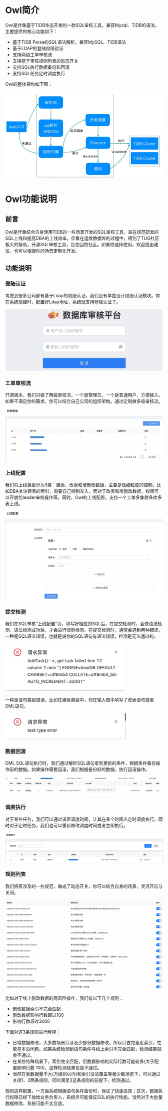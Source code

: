 # Owl简介 
Owl是伴鱼基于TiDB生态开发的一款SQL审核工具，兼容Mysql、TiDB的语法，主要提供的核心功能如下： 
* 基于TiDB Parse的SQL语法解析，兼容MySQL、TiDB语法 
* 基于LDAP的登陆权限验证 
* 支持两级工单审核流 
* 支持基于审核规则列表的动态开关 
* 支持SQL执行数据备份和回滚 
* 支持SQL任务定时调度执行 

Owl的整体架构如下图：

![Owl的整体架构图](./image/architecture.png) 

# Owl功能说明 
## 前言 

Owl是伴鱼结合自身使用TiDB的一些场景开发的SQL审核工具，旨在规范研发的SQL上线和提高DBA的上线效率。伴鱼在运维数据库的过程中，得到了TUG社区极大的帮助，开源SQL审核工具，旨在回馈社区。如果你选择使用，欢迎提出建议，也可以根据你的场景定制化开发。 

## 功能说明 
### 登陆认证 

考虑到很多公司都有基于Ldap的权限认证，我们没有单独设计权限认证模块。你在系统搭建时，配置好Ldap地址，系统就支持登陆认证了。 

![登陆](./image/login.png) 

### 工单审核流 

开源版本，我们只做了两级审核流，一个是管理员，一个是普通用户，方便接入。如果不满足你的需求，你可以结合自己公司的组织架构，通过定制做多级审核流。 

![admin](./image/admin.png) 

### 上线配置 

我们将上线类型分为3类：建表、改表和增删改数据，主要是做细粒度的控制。比如DBA关注建表的索引，需要自己控制准入，而对于改表和增删改数据，权限可以开放给leader审核操作等。同时，Owl的上线配置，支持一个工单多集群多库多表上线。 

![submit task](./image/submit_task.png) 
### 提交检测 
我们在SQL审核“上线配置”页，填写好相应的SQL后，在提交检测时，会做语法检测，语法检测成功后，才会进行规则检测。在提交检测时，通常会遇到两种错误，一种是SQL语法错误，也就是说你的SQL语句有语法错误，检测是无法通过的。

![grammar](./image/grammar.png) 

一种是语句类型错误，比如在建表类型中，你在输入框中填写了改表语句或者DML语句。

![type](./image/type.png) 

### 数据回滚 

DML SQL语句执行时，我们通过解析SQL语句拿到更新的条件，根据条件备份操作前的数据。如果操作需要回滚，我们根据备份好的数据，执行回滚操作。 

![can roll back](./image/can_roll_back.png) 

### 调度执行 

对于某些任务，我们可以通过设置调度时间，让其在某个时间点定时调度执行。同时对于定时任务，我们也可以重新修改调度时间或者立即执行。 

![cron exec](./image/cron_exec.png)

### 规则列表 

我们把表涉及的一些规范，做成了动态开关，你可以结合自身的场景，灵活开启与关闭。
 
![rules](./image/rules.png) 

比如对于线上删改数据的高风险操作，我们有以下几个规则： 
* 删改数据索引不完全匹配 
* 删改数据影响行数超过100 
* 影响行数超过3000 

下面对这3条规则进行解释： 
* 日常数据修改，大多数场景只涉及少部分数据修改，所以只要完全走索引，性能基本没问题。如果系统检测到语句条件与线上索引不完全匹配，检测结果就会不通过。 
* 在某些特殊场景下，索引完全匹配，但数据影响的实际行数可能较多(大于配置影响行数 100)，这样检测结果也是不通过。 
* 当然在表数据量不大(万级别以内)和索引没法覆盖等极少数场景下，可以通过关闭1、2两条规则，同时满足3这条规则的前提下，检测通过。 

规则这样配置，一方面系统根据语句条件备份时，保证了快速高效；其次，数据执行权限已经下放给业务负责人，系统尽可能保证SQL的执行性能。当然对于大批量数据修改，系统可能不太合适。 
